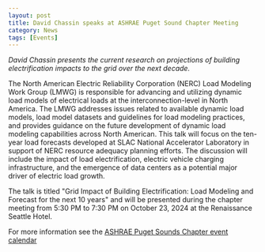 ```yaml
---
layout: post
title: David Chassin speaks at ASHRAE Puget Sound Chapter Meeting
category: News
tags: [Events]
---
```


_David Chassin presents the current research on projections of building electrification impacts to the grid over the next decade._

The North American Electric Reliability Corporation (NERC) Load Modeling Work Group (LMWG) is responsible for advancing and utilizing dynamic load models of electrical loads at the interconnection-level in North America. The LMWG addresses issues related to available dynamic load models, load model datasets and guidelines for load modeling practices, and provides guidance on the future development of dynamic load modeling capabilities across North American.  This talk will focus on the ten-year load forecasts developed at SLAC National Accelerator Laboratory in support of NERC resource adequacy planning efforts. The discussion will include the impact of load electrification, electric vehicle charging infrastructure, and the emergence of data centers as a potential major driver of electric load growth.

The talk is titled "Grid Impact of Building Electrification: Load Modeling and Forecast for the next 10 years" and will be presented during the chapter meeting from 5:30 PM to 7:30 PM on October 23, 2024 at the Renaissance Seattle Hotel.

For more information see the [ASHRAE Puget Sounds Chapter event calendar](https://pugetsoundashrae.org/events/event/october-2024-chapter-meeting/)
